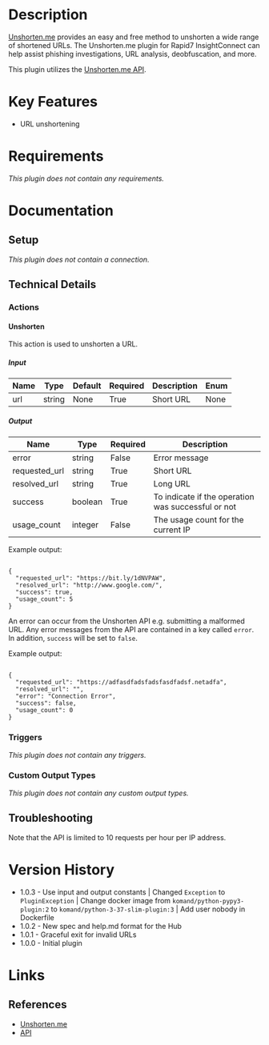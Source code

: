 # Description

[Unshorten.me](https://unshorten.me/) provides an easy and free method to unshorten a wide range of shortened URLs.
The Unshorten.me plugin for Rapid7 InsightConnect can help assist phishing investigations, URL analysis,
 deobfuscation, and more.

This plugin utilizes the [Unshorten.me API](https://unshorten.me/api).

# Key Features

* URL unshortening

# Requirements

_This plugin does not contain any requirements._

# Documentation

## Setup

_This plugin does not contain a connection._

## Technical Details

### Actions

#### Unshorten

This action is used to unshorten a URL.

##### Input

|Name|Type|Default|Required|Description|Enum|
|----|----|-------|--------|-----------|----|
|url|string|None|True|Short URL|None|

##### Output

|Name|Type|Required|Description|
|----|----|--------|-----------|
|error|string|False|Error message|
|requested_url|string|True|Short URL|
|resolved_url|string|True|Long URL|
|success|boolean|True|To indicate if the operation was successful or not|
|usage_count|integer|False|The usage count for the current IP|

Example output:

```

{
  "requested_url": "https://bit.ly/1dNVPAW",
  "resolved_url": "http://www.google.com/",
  "success": true,
  "usage_count": 5
}

```

An error can occur from the Unshorten API e.g. submitting a malformed URL. Any error messages from the API are contained in a key called `error`.
In addition, `success` will be set to `false`.

Example output:

```

{
  "requested_url": "https://adfasdfadsfadsfasdfadsf.netadfa",
  "resolved_url": "",
  "error": "Connection Error",
  "success": false,
  "usage_count": 0
}

```

### Triggers

_This plugin does not contain any triggers._

### Custom Output Types

_This plugin does not contain any custom output types._

## Troubleshooting

Note that the API is limited to 10 requests per hour per IP address.

# Version History

* 1.0.3 - Use input and output constants | Changed `Exception` to `PluginException` | Change docker image from `komand/python-pypy3-plugin:2` to `komand/python-3-37-slim-plugin:3` | Add user nobody in Dockerfile
* 1.0.2 - New spec and help.md format for the Hub
* 1.0.1 - Graceful exit for invalid URLs
* 1.0.0 - Initial plugin

# Links

## References

* [Unshorten.me](https://unshorten.me/)
* [API](https://unshorten.me/)

